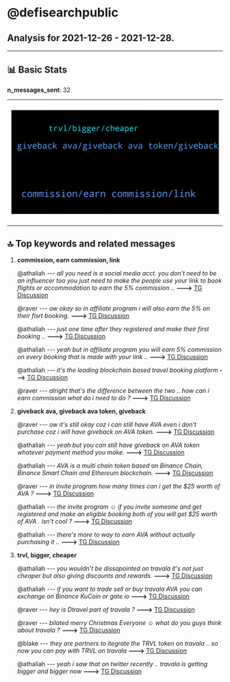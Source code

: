 # **@defisearchpublic**
 ## Analysis for **2021-12-26** - **2021-12-28**.

---

## 📊 **Basic Stats**

**n_messages_sent**: 32

---
![wordcloud](defisearchpublic_2Days_wordcloud.png)

---


## 🔝 **Top keywords and related messages**

1. **commission, earn commission, link**

    @athaliah --- *all you need is a social media acct. you don't need to be an influencer too you just need to make the people use your link to book flights or accommodation to earn the 5% commission ..* **--->** [TG Discussion](https://t.me/defisearchpublic/240790)

    @raver --- *ow okay so in affiliate program i will also earn the 5% on their fisrt booking.* **--->** [TG Discussion](https://t.me/defisearchpublic/240787)

    @athaliah --- *just one time after they registered and make their first booking ..* **--->** [TG Discussion](https://t.me/defisearchpublic/240786)

    @athaliah --- *yeah but in affiliate program you will earn 5% commission on every booking that is made with your link ..* **--->** [TG Discussion](https://t.me/defisearchpublic/240784)

    @athaliah --- *it's the leading blockchain based travel booking platform* **--->** [TG Discussion](https://t.me/defisearchpublic/240754)

    @raver --- *alright that's the difference between the two .. how can i earn commission what do i need to do ?* **--->** [TG Discussion](https://t.me/defisearchpublic/240789)

2. **giveback ava, giveback ava token, giveback**

    @raver --- *ow it's still okay coz i can still have AVA even i don't purchase coz i will have giveback on AVA token.* **--->** [TG Discussion](https://t.me/defisearchpublic/240776)

    @athaliah --- *yeah but you can still have giveback on AVA token whatever payment method you make.* **--->** [TG Discussion](https://t.me/defisearchpublic/240774)

    @athaliah --- *AVA is a multi chain token based on Binance Chain, Binance Smart Chain and Ethereum blockchain.* **--->** [TG Discussion](https://t.me/defisearchpublic/240765)

    @raver --- *in invite program how many times can i get the $25 worth of AVA ?* **--->** [TG Discussion](https://t.me/defisearchpublic/240785)

    @athaliah --- *the invite program ☺️ if you invite someone and get registered and make an eligible booking both of you will get $25 worth of AVA . isn't cool ?* **--->** [TG Discussion](https://t.me/defisearchpublic/240779)

    @athaliah --- *there's more to way to earn AVA without actually purchasing it ..* **--->** [TG Discussion](https://t.me/defisearchpublic/240777)

3. **trvl, bigger, cheaper**

    @athaliah --- *you wouldn't be dissapointed on travala it's not just cheaper but also giving discounts and rewards.* **--->** [TG Discussion](https://t.me/defisearchpublic/240767)

    @athaliah --- *if you want to trade sell or buy travala AVA you can exchange on Binance KuCoin or gate io* **--->** [TG Discussion](https://t.me/defisearchpublic/240757)

    @raver --- *hey is Dtravel part of travala ?* **--->** [TG Discussion](https://t.me/defisearchpublic/240769)

    @raver --- *bilated merry Christmas Everyone ☺️ what do you guys think about travala ?* **--->** [TG Discussion](https://t.me/defisearchpublic/240750)

    @blake --- *they are partners to itegrate the TRVL token on travala .. so now you can pay with TRVL on travala* **--->** [TG Discussion](https://t.me/defisearchpublic/240770)

    @athaliah --- *yeah i saw that on twitter recently .. travala is getting bigger and bigger now* **--->** [TG Discussion](https://t.me/defisearchpublic/240763)

